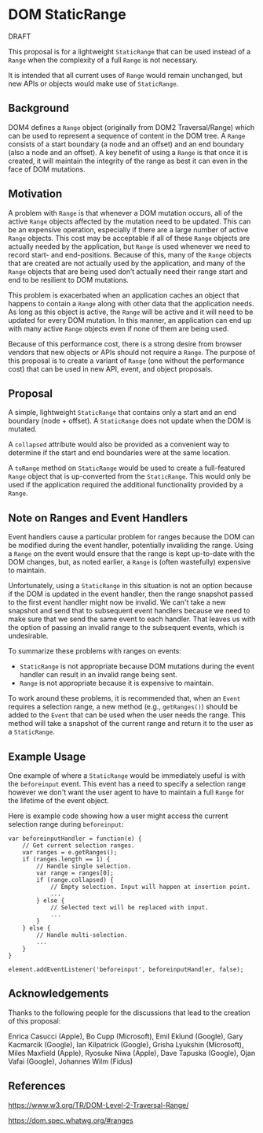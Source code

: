 # DOM StaticRange

DRAFT

This proposal is for a lightweight `StaticRange` that can be used
instead of a `Range` when the complexity of a full `Range` is not necessary.

It is intended that all current uses of `Range` would remain unchanged, but
new APIs or objects would make use of `StaticRange`.

## Background

DOM4 defines a `Range` object (originally from DOM2 Traversal/Range) which can
be used to represent a sequence of content in the DOM tree. A `Range` consists
of a start boundary (a node and an offset) and an end boundary (also a node
and an offset). A key benefit of using a `Range` is that once it is created, it
will maintain the integrity of the range as best it can even in the face
of DOM mutations.

## Motivation

A problem with `Range` is that whenever a DOM mutation occurs, all of the active
`Range` objects affected by the mutation need to be updated. This can be an expensive
operation, especially if there are a large number of active `Range` objects. This cost
may be acceptable if all of these `Range` objects are actually needed by the application,
but `Range` is used whenever we need to record start- and end-positions.
Because of this, many of the `Range` objects that are created are not actually used by
the application, and many of the `Range` objects that are being used don’t actually need
their range start and end to be resilient to DOM mutations.

This problem is exacerbated when an application caches an object that happens to
contain a `Range` along with other data that the application needs. As long as this
object is active, the `Range` will be active and it will need to be updated for
every DOM mutation. In this manner, an application can end up with many active
`Range` objects even if none of them are being used.

Because of this performance cost, there is a strong desire from browser vendors that
new objects or APIs should not require a `Range`. The purpose of this proposal is to
create a variant of `Range` (one without the performance cost) that can be used in 
new API, event, and object proposals.

## Proposal

A simple, lightweight `StaticRange` that contains only a start and an end boundary
(node + offset). A `StaticRange` does not update when the DOM is mutated.

A `collapsed` attribute would also be provided as a convenient way to determine if the
start and end boundaries were at the same location.

A `toRange` method on `StaticRange` would be used to create a full-featured `Range`
object that is up-converted from the `StaticRange`. This would only be used if the
application required the additional functionality provided by a `Range`.

## Note on Ranges and Event Handlers

Event handlers cause a particular problem for ranges because the DOM can be
modified during the event handler, potentially invaliding the range.
Using a `Range` on the event would ensure that the range is kept up-to-date with
the DOM changes, but, as noted earlier, a `Range` is (often wastefully) expensive
to maintain.

Unfortunately, using a `StaticRange` in this situation is not an option because if
the DOM is updated in the event handler, then the range snapshot passed to the first
event handler might now be invalid. We can't take a new snapshot and send that to
subsequent event handlers because we need to make sure that we send the same event
to each handler.
That leaves us with the option of passing an invalid range to the subsequent events,
which is undesirable.

To summarize these problems with ranges on events:

* `StaticRange` is not appropriate because DOM mutations during the event handler
can result in an invalid range being sent.
* `Range` is not appropriate because it is expensive to maintain.

To work around these problems, it is recommended that, when an `Event` requires a
selection range, a new method (e.g., `getRanges()`) should be added to the `Event`
that can be used when the user needs the range.
This method will take a snapshot of the current range and return
it to the user as a `StaticRange`.

## Example Usage

One example of where a `StaticRange` would be immediately useful is with the
`beforeinput` event. This event has a need to specify a selection range however we don't
want the user agent to have to maintain a full `Range` for the lifetime of the event object.

Here is example code showing how a user might access the current selection range during
`beforeinput`:

    var beforeinputHandler = function(e) {
        // Get current selection ranges.
        var ranges = e.getRanges();
        if (ranges.length == 1) {
            // Handle single selection.
            var range = ranges[0];
            if (range.collapsed) {
                // Empty selection. Input will happen at insertion point.
                ...
            } else {
                // Selected text will be replaced with input.
                ...
            }
        } else {
            // Handle multi-selection.
            ...
        }
    }
    
    element.addEventListener('beforeinput', beforeinputHandler, false);

## Acknowledgements

Thanks to the following people for the discussions that lead to the creation
of this proposal:

Enrica Casucci (Apple),
Bo Cupp (Microsoft),
Emil Eklund (Google),
Gary Kacmarcik (Google),
Ian Kilpatrick (Google),
Grisha Lyukshin (Microsoft),
Miles Maxfield (Apple),
Ryosuke Niwa (Apple),
Dave Tapuska (Google),
Ojan Vafai (Google),
Johannes Wilm (Fidus)

## References

https://www.w3.org/TR/DOM-Level-2-Traversal-Range/

https://dom.spec.whatwg.org/#ranges

